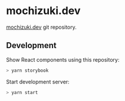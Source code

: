 # mochizuki.dev

[mochizuki.dev](https://mochizuki.dev) git repository.


## Development

Show React components using this repository:

```bash
> yarn storybook
```

Start development server:

```bash
> yarn start
```